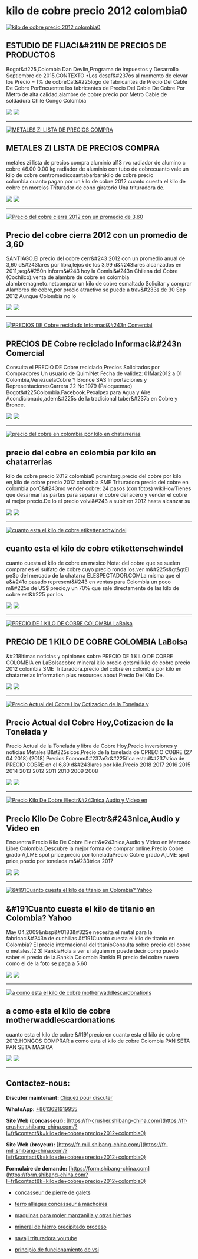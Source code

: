 # kilo de cobre precio 2012 colombia0

<a href="https://swt.shibang-china.com/?l=fr&img&k=kilo+de+cobre+precio+2012+colombia0" target="_blank">![kilo de cobre precio 2012 colombia0](http://static.shibang-china.com/all-800x300/984.jpg)</a>

## ESTUDIO DE FIJACI&#211N DE PRECIOS DE PRODUCTOS
Bogot&#225,Colombia Dan Devlin,Programa de Impuestos y Desarrollo Septiembre de 2015.CONTEXTO •Los desaf&#237os al momento de elevar los Precio = (% de cobreCat&#225logo de fabricantes de Precio Del Cable De Cobre PorEncuentre los fabricantes de Precio Del Cable De Cobre Por Metro de alta calidad,alambre de cobre precio por Metro Cable de soldadura Chile Congo Colombia


<a href="https://whatsapp.shibangsoft.com/WhatsApp.php" target="_blank" title="WhatsApp">![](http://static.shibang-china.com/icon/whatsapp.png)</a> <a href="https://swt.shibang-china.com/?l=fr&icon&k=kilo+de+cobre+precio+2012+colombia0" target="_blank">![](http://static.shibang-china.com/icon/chat-fr.png)</a>

---

<a href="https://swt.shibang-china.com/?l=fr&img&k=kilo+de+cobre+precio+2012+colombia0" target="_blank">![METALES ZI LISTA DE PRECIOS COMPRA](http://static.shibang-china.com/all-800x300/1375.jpg)</a>

## METALES ZI LISTA DE PRECIOS COMPRA
metales zi lista de precios compra aluminio al13 rvc radiador de alumino c cobre 46.00 0.00 kg radiador de aluminio con tubo de cobrecuanto vale un kilo de cobre centromedicosantabarbarakilo de cobre precio colombia.cuanto pagan por un kilo de cobre 2012 cuanto cuesta el kilo de cobre en morelos Triturador de cono giratorio Una trituradora de.


<a href="https://whatsapp.shibangsoft.com/WhatsApp.php" target="_blank" title="WhatsApp">![](http://static.shibang-china.com/icon/whatsapp.png)</a> <a href="https://swt.shibang-china.com/?l=fr&icon&k=kilo+de+cobre+precio+2012+colombia0" target="_blank">![](http://static.shibang-china.com/icon/chat-fr.png)</a>

---

<a href="https://swt.shibang-china.com/?l=fr&img&k=kilo+de+cobre+precio+2012+colombia0" target="_blank">![Precio del cobre cierra 2012 con un promedio de 3,60](http://static.shibang-china.com/all-800x300/502.jpg)</a>

## Precio del cobre cierra 2012 con un promedio de 3,60
SANTIAGO.El precio del cobre cerr&#243 2012 con un promedio anual de 3,60 d&#243lares por libra,lejos de los 3,99 d&#243lares alcanzados en 2011,seg&#250n inform&#243 hoy la Comisi&#243n Chilena del Cobre (Cochilco).venta de alambre de cobre en colombia alambremagneto.netcomprar un kilo de cobre esmaltado Solicitar y comprar Alambres de cobre,por precio atractivo se puede a trav&#233s de 30 Sep 2012 Aunque Colombia no lo


<a href="https://whatsapp.shibangsoft.com/WhatsApp.php" target="_blank" title="WhatsApp">![](http://static.shibang-china.com/icon/whatsapp.png)</a> <a href="https://swt.shibang-china.com/?l=fr&icon&k=kilo+de+cobre+precio+2012+colombia0" target="_blank">![](http://static.shibang-china.com/icon/chat-fr.png)</a>

---

<a href="https://swt.shibang-china.com/?l=fr&img&k=kilo+de+cobre+precio+2012+colombia0" target="_blank">![PRECIOS DE Cobre reciclado Informaci&#243n Comercial](http://static.shibang-china.com/all-800x300/177.jpg)</a>

## PRECIOS DE Cobre reciclado Informaci&#243n Comercial
Consulta el PRECIO DE Cobre reciclado,Precios Solicitados por Compradores Un usuario de QuimiNet Fecha de validez: 01Mar2012 a 01 Colombia,VenezuelaCobre Y Bronce SAS Importaciones y RepresentacionesCarrera 22 No.1979 (Paloquemao) Bogot&#225Colombia.Facebook.Pexalpex para Agua y Aire Acondicionado,adem&#225s de la tradicional tuber&#237a en Cobre y Bronce.


<a href="https://whatsapp.shibangsoft.com/WhatsApp.php" target="_blank" title="WhatsApp">![](http://static.shibang-china.com/icon/whatsapp.png)</a> <a href="https://swt.shibang-china.com/?l=fr&icon&k=kilo+de+cobre+precio+2012+colombia0" target="_blank">![](http://static.shibang-china.com/icon/chat-fr.png)</a>

---

<a href="https://swt.shibang-china.com/?l=fr&img&k=kilo+de+cobre+precio+2012+colombia0" target="_blank">![precio del cobre en colombia por kilo en chatarrerias](http://static.shibang-china.com/all-800x300/1501.jpg)</a>

## precio del cobre en colombia por kilo en chatarrerias
kilo de cobre precio 2012 colombia0 pcmintorg.precio del cobre por kilo en,kilo de cobre precio 2012 colombia SME Trituradora precio del cobre en colombia porC&#243mo vender cobre: 24 pasos (con fotos) wikiHowTienes que desarmar las partes para separar el cobre del acero y vender el cobre al mejor precio.De lo el precio volvi&#243 a subir en 2012 hasta alcanzar su


<a href="https://whatsapp.shibangsoft.com/WhatsApp.php" target="_blank" title="WhatsApp">![](http://static.shibang-china.com/icon/whatsapp.png)</a> <a href="https://swt.shibang-china.com/?l=fr&icon&k=kilo+de+cobre+precio+2012+colombia0" target="_blank">![](http://static.shibang-china.com/icon/chat-fr.png)</a>

---

<a href="https://swt.shibang-china.com/?l=fr&img&k=kilo+de+cobre+precio+2012+colombia0" target="_blank">![cuanto esta el kilo de cobre etikettenschwindel](http://static.shibang-china.com/all-800x300/856.jpg)</a>

## cuanto esta el kilo de cobre etikettenschwindel
cuanto cuesta el kilo de cobre en mexico Nota: del cobre que se suelen comprar es el sulfato de cobre cuyo precio ronda los.ver m&#225s&gt&gtEl pe$o del mercado de la chatarra ELESPECTADOR.COMLa misma que el a&#241o pasado represent&#243 en ventas para Colombia un poco m&#225s de US$ precio,y un 70% que sale directamente de las kilo de cobre est&#225 por los


<a href="https://whatsapp.shibangsoft.com/WhatsApp.php" target="_blank" title="WhatsApp">![](http://static.shibang-china.com/icon/whatsapp.png)</a> <a href="https://swt.shibang-china.com/?l=fr&icon&k=kilo+de+cobre+precio+2012+colombia0" target="_blank">![](http://static.shibang-china.com/icon/chat-fr.png)</a>

---

<a href="https://swt.shibang-china.com/?l=fr&img&k=kilo+de+cobre+precio+2012+colombia0" target="_blank">![PRECIO DE 1 KILO DE COBRE COLOMBIA LaBolsa](http://static.shibang-china.com/all-800x300/1262.jpg)</a>

## PRECIO DE 1 KILO DE COBRE COLOMBIA LaBolsa
&#218ltimas noticias y opiniones sobre PRECIO DE 1 KILO DE COBRE COLOMBIA en LaBolsacobre mineral kilo precio getsmillkilo de cobre precio 2012 colombia SME Trituradora.precio del cobre en colombia por kilo en chatarrerias Information plus resources about Precio Del Kilo De.


<a href="https://whatsapp.shibangsoft.com/WhatsApp.php" target="_blank" title="WhatsApp">![](http://static.shibang-china.com/icon/whatsapp.png)</a> <a href="https://swt.shibang-china.com/?l=fr&icon&k=kilo+de+cobre+precio+2012+colombia0" target="_blank">![](http://static.shibang-china.com/icon/chat-fr.png)</a>

---

<a href="https://swt.shibang-china.com/?l=fr&img&k=kilo+de+cobre+precio+2012+colombia0" target="_blank">![Precio Actual del Cobre Hoy,Cotizacion de la Tonelada y](http://static.shibang-china.com/all-800x300/392.jpg)</a>

## Precio Actual del Cobre Hoy,Cotizacion de la Tonelada y
Precio Actual de la Tonelada y libra de Cobre Hoy,Precio inversiones y noticias Metales B&#225sicos,Precio de la tonelada de CPRECIO COBRE (27 04 2018) (2018) Precios Econom&#237aGr&#225fica estad&#237stica de PRECIO COBRE en el 6,89 d&#243lares por kilo.Precio 2018 2017 2016 2015 2014 2013 2012 2011 2010 2009 2008


<a href="https://whatsapp.shibangsoft.com/WhatsApp.php" target="_blank" title="WhatsApp">![](http://static.shibang-china.com/icon/whatsapp.png)</a> <a href="https://swt.shibang-china.com/?l=fr&icon&k=kilo+de+cobre+precio+2012+colombia0" target="_blank">![](http://static.shibang-china.com/icon/chat-fr.png)</a>

---

<a href="https://swt.shibang-china.com/?l=fr&img&k=kilo+de+cobre+precio+2012+colombia0" target="_blank">![Precio Kilo De Cobre Electr&#243nica,Audio y Video en](http://static.shibang-china.com/all-800x300/774.jpg)</a>

## Precio Kilo De Cobre Electr&#243nica,Audio y Video en
Encuentra Precio Kilo De Cobre Electr&#243nica,Audio y Video en Mercado Libre Colombia.Descubre la mejor forma de comprar online.Precio Cobre grado A,LME spot price,precio por toneladaPrecio Cobre grado A,LME spot price,precio por tonelada m&#233trica 2017


<a href="https://whatsapp.shibangsoft.com/WhatsApp.php" target="_blank" title="WhatsApp">![](http://static.shibang-china.com/icon/whatsapp.png)</a> <a href="https://swt.shibang-china.com/?l=fr&icon&k=kilo+de+cobre+precio+2012+colombia0" target="_blank">![](http://static.shibang-china.com/icon/chat-fr.png)</a>

---

<a href="https://swt.shibang-china.com/?l=fr&img&k=kilo+de+cobre+precio+2012+colombia0" target="_blank">![&#191Cuanto cuesta el kilo de titanio en Colombia? Yahoo](http://static.shibang-china.com/all-800x300/77.jpg)</a>

## &#191Cuanto cuesta el kilo de titanio en Colombia? Yahoo
May 04,2009&nbsp&#0183&#32Se necesita el metal para la fabricaci&#243n de cuchillas &#191Cuanto cuesta el kilo de titanio en Colombia? El precio internacional del titanioConsulta sobre precio del cobre o metales.(2 3) RankiaHola a ver si alguien m puede decir como puedo saber el precio de la.Rankia Colombia Rankia El precio del cobre nuevo como el de la foto se paga a 5.60


<a href="https://whatsapp.shibangsoft.com/WhatsApp.php" target="_blank" title="WhatsApp">![](http://static.shibang-china.com/icon/whatsapp.png)</a> <a href="https://swt.shibang-china.com/?l=fr&icon&k=kilo+de+cobre+precio+2012+colombia0" target="_blank">![](http://static.shibang-china.com/icon/chat-fr.png)</a>

---

<a href="https://swt.shibang-china.com/?l=fr&img&k=kilo+de+cobre+precio+2012+colombia0" target="_blank">![a como esta el kilo de cobre motherwaddlescardonations](http://static.shibang-china.com/all-800x300/1341.jpg)</a>

## a como esta el kilo de cobre motherwaddlescardonations
cuanto esta el kilo de cobre &#191precio en cuanto esta el kilo de cobre 2012.HONGOS COMPRAR a como esta el kilo de cobre Colombia PAN SETA PAN SETA MAGICA

<a href="https://whatsapp.shibangsoft.com/WhatsApp.php" target="_blank" title="WhatsApp">![](http://static.shibang-china.com/icon/whatsapp.png)</a> <a href="https://swt.shibang-china.com/?l=fr&icon&k=kilo+de+cobre+precio+2012+colombia0" target="_blank">![](http://static.shibang-china.com/icon/chat-fr.png)</a>

---
## Contactez-nous:

**Discuter maintenant:** [Cliquez pour discuter](https://swt.shibang-china.com?l=fr&contact&k=kilo+de+cobre+precio+2012+colombia0)

**WhatsApp:**  [+8613621919955](https://whatsapp.shibangsoft.com/WhatsApp.php)

**Site Web (concasseur):** [https://fr-crusher.shibang-china.com/](https://fr-crusher.shibang-china.com/?l=fr&contact&k=kilo+de+cobre+precio+2012+colombia0)

**Site Web (broyeur):** [https://fr-mill.shibang-china.com/](https://fr-mill.shibang-china.com/?l=fr&contact&k=kilo+de+cobre+precio+2012+colombia0)

**Formulaire de demande:** [https://form.shibang-china.com](https://form.shibang-china.com?l=fr&contact&k=kilo+de+cobre+precio+2012+colombia0)

* [concasseur de pierre de galets](../61/concasseur%20de%20pierre%20de%20galets.md)

* [ferro alliages concasseur à mâchoires](../65/ferro%20alliages%20concasseur%20%C3%A0%20m%C3%A2choires.md)

* [maquinas para moler manzanilla y otras hierbas](../64/maquinas%20para%20moler%20manzanilla%20y%20otras%20hierbas.md)

* [mineral de hierro precipitado proceso](../64/mineral%20de%20hierro%20precipitado%20proceso.md)

* [sayaji trituradora youtube](../62/sayaji%20trituradora%20youtube.md)

* [principio de funcionamiento de vsi](../63/principio%20de%20funcionamiento%20de%20vsi.md)